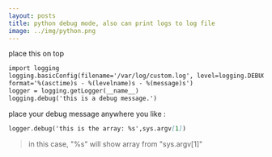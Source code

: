```yaml
---
layout: posts
title: python debug mode, also can print logs to log file
image: ../img/python.png
---
```


place this on top

```markdown
import logging
logging.basicConfig(filename='/var/log/custom.log', level=logging.DEBUG,
format='%(asctime)s - %(levelname)s - %(message)s')
logger = logging.getLogger(__name__)
logging.debug('this is a debug message.')
```

place your debug message anywhere you like :

```markdown
logger.debug('this is the array: %s',sys.argv[1])
```

> in this case, "%s" will show array from "sys.argv[1]"
